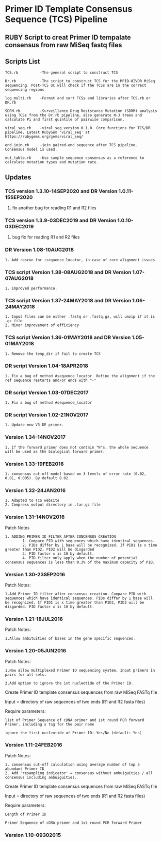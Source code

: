 # Primer ID Template Consensus Sequence (TCS) Pipeline

## RUBY Script to creat Primer ID tempalate consensus from raw MiSeq fastq files

## Scripts List

    TCS.rb          -The general script to construct TCS

    Dr.rb           -The script to construct TCS for the MPID-HIVDR MiSeq sequencing. Post-TCS QC will check if the TCSs are in the correct sequencing regions

    log_multi.rb    -Format and sort TCSs and libraries after TCS.rb or DR.rb

    SDRM.rb         -Surveillance Drug Resistance Mutation (SDRM) analysis using TCSs from the Dr.rb pipeline, also generate N-J trees and calculate Pi and first quintile of pairwise comparison.

    viral_seq.rb    -viral_seq version 0.1.0. Core functions for TCS/DR pipeline. Latest RubyGem 'viral_seq' at https://rubygems.org/gems/viral_seq/

    end_join.rb     -join paired-end sequence after TCS pipeline. Consensus model is used.

    mut_table.rb    -Use sample sequence consensus as a reference to calculate mutation types and mutation rate.

## Updates

### TCS version 1.3.10-14SEP2020 and DR Version 1.0.11-15SEP2020

  1. fix another bug for reading R1 and R2 files

### TCS version 1.3.9-03DEC2019 and DR Version 1.0.10-03DEC2019

  1. bug fix for reading R1 and R2 files

### DR Version 1.08-10AUG2018

	1. Add rescue for :sequence_locator, in case of rare alignment issues.

### TCS script Version 1.38-08AUG2018 and DR Version 1.07-07AUG2018

	1. Improved performance.

### TCS script Version 1.37-24MAY2018 and DR Version 1.06-24MAY2018

	1. Input files can be either .fastq or .fastq.gz, will unzip if it is .gz file
	2. Minor improvement of efficiency


### TCS script Version 1.36-01MAY2018 and DR Version 1.05-01MAY2018

	1. Remove the temp_dir if fail to create TCS

### DR script Version 1.04-18APR2018

	1. Fix a bug of method #sequence_locator. Refine the alignment if the ref sequence restarts and/or ends with "-"


### DR script Version 1.03-07DEC2017

	1. Fix a bug of method #sequence_locator

### DR script Version 1.02-21NOV2017

	1. Update new V3 DR primer.

### Version 1.34-14NOV2017

	1. If the forward primer does not contain "N"s, the whole sequence will be used as the biological forward primer.

### Version 1.33-19FEB2016

	1. consensus cut-off model based on 3 levels of error rate (0.02, 0.01, 0.005). By default 0.02.


### Version 1.32-24JAN2016

	1. Adapted to TCS website
	2. Compress output directory in .tar.gz file


### Version 1.31-14NOV2016
Patch Notes

	1. ADDING PRIMER ID FILTER AFTER CONCENSUS CREATION
        	1. Compare PID with sequences which have identical sequences.
        	2. PIDs differ by 1 base will be recognized. If PID1 is x time greater than PID2, PID2 will be disgarded
        	3. PID factor x is 10 by default.
       		4. PID filter only apply when the number of potential consensus sequences is less than 0.3% of the maximum capacity of PID.

### Version 1.30-23SEP2016
Patch Notes:

    1.Add Primer ID filter after consensus creation. Compare PID with sequences which have identical sequences. PIDs differ by 1 base will be recognized. If PID1 is x time greater than PID2, PID2 will be disgarded. PID factor x is 10 by default.

### Version 1.21-18JUL2016
Patch Notes:

    1.Allow ambituities of bases in the gene specific sequences.

### Version 1.20-05JUN2016
Patch Notes:

    1.Now allow multiplexed Primer ID sequencing system. Input primers in pairs for all sets.

    2.Add option to ignore the 1st nucleotide of the Primer ID.

Create Primer ID template consensus sequences from raw MiSeq FASTq file

Input = directory of raw sequences of two ends (R1 and R2 fasta files)

Require parameters:

    list of Primer Sequence of cDNA primer and 1st round PCR forward Primer, including a tag for the pair name

    ignore the first nucleotide of Primer ID: Yes/No (default: Yes)



### Version 1.11-24FEB2016
Patch Notes:

    1. consensus cut-off calculation using average number of top 5 abundant Primer ID
    2. Add 'resampling indicator' = consensus without ambuiguities / all consensus including ambuiguities.

Create Primer ID template consensus sequences from raw MiSeq FASTq file

Input = directory of raw sequences of two ends (R1 and R2 fasta files)

Require parameters:

    Length of Primer ID

    Primer Sequence of cDNA primer and 1st round PCR forward Primer


### Version 1.10-09302015
